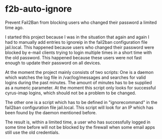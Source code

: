 # f2b-auto-ignore
Prevent Fail2Ban from blocking users who changed their password a limited time ago.

I started this project because I was in the situation that again and again I had to manually add entries to ignoreip in the fail2ban configuration file jail.local.
This happened because users who changed their password were blocked by e-mail clients trying to login multiple times in a short time with the old password.
This happened because these users were not fast enough to update their password on all devices.

At the moment the project mainly consists of two scripts:
One is a daemon which watches the log file in /var/log/messages and searches for valid logins during the past minutes. The amount of minutes has to be supplied as a numeric parameter. At the moment this script only looks for successful cyrus-imap logins, which should not be a problem to be changed.

The other one is a script which has to be defined in "ignorecommand" in the fail2ban configuration file jail.local. This script will look for an IP which has been found by the daemon mentioned before.

The result is, within a limited time, a user who has successfully logged in some time before will not be blocked by the firewall when some email apps still use the old credentials.



